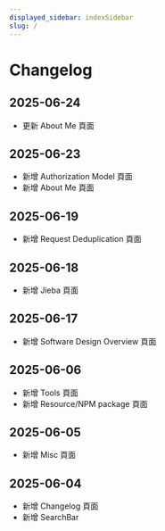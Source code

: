 ```yaml
---
displayed_sidebar: indexSidebar
slug: /
---
```


# Changelog

## 2025-06-24

- 更新 About Me 頁面

## 2025-06-23

- 新增 Authorization Model 頁面
- 新增 About Me 頁面

## 2025-06-19

- 新增 Request Deduplication 頁面

## 2025-06-18

- 新增 Jieba 頁面

## 2025-06-17

- 新增 Software Design Overview 頁面

## 2025-06-06

- 新增 Tools 頁面
- 新增 Resource/NPM package 頁面

## 2025-06-05

- 新增 Misc 頁面

## 2025-06-04

- 新增 Changelog 頁面
- 新增 SearchBar
